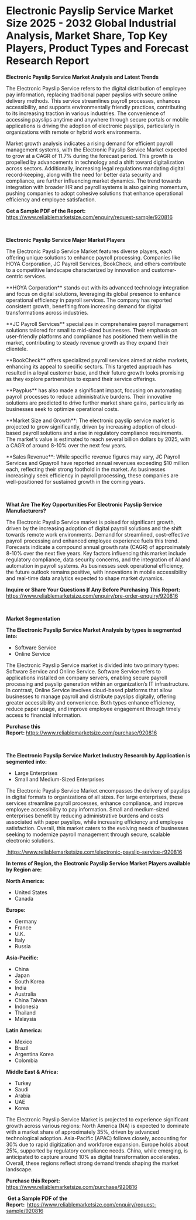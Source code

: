 <p><h1>Electronic Payslip Service Market Size 2025 - 2032 Global Industrial Analysis, Market Share, Top Key Players, Product Types and Forecast Research Report</h1></p><p><strong>Electronic Payslip Service Market Analysis and Latest Trends</strong></p>
<p><p>The Electronic Payslip Service refers to the digital distribution of employee pay information, replacing traditional paper payslips with secure online delivery methods. This service streamlines payroll processes, enhances accessibility, and supports environmentally friendly practices, contributing to its increasing traction in various industries. The convenience of accessing payslips anytime and anywhere through secure portals or mobile applications is driving the adoption of electronic payslips, particularly in organizations with remote or hybrid work environments.</p><p>Market growth analysis indicates a rising demand for efficient payroll management systems, with the Electronic Payslip Service Market expected to grow at a CAGR of 11.7% during the forecast period. This growth is propelled by advancements in technology and a shift toward digitalization across sectors. Additionally, increasing legal regulations mandating digital record-keeping, along with the need for better data security and compliance, are further influencing market dynamics. The trend towards integration with broader HR and payroll systems is also gaining momentum, pushing companies to adopt cohesive solutions that enhance operational efficiency and employee satisfaction.</p></p>
<p><strong>Get a Sample PDF of the Report:&nbsp;</strong> <a href="https://www.reliablemarketsize.com/enquiry/request-sample/920816?utm_campaign=1991&utm_medium=2&utm_source=Github&utm_content=ia&utm_term=18042025&utm_id=electronic-payslip-service">https://www.reliablemarketsize.com/enquiry/request-sample/920816</a></p>
<p>&nbsp;</p>
<p><strong>Electronic Payslip Service Major Market Players</strong></p>
<p><p>The Electronic Payslip Service Market features diverse players, each offering unique solutions to enhance payroll processing. Companies like HOYA Corporation, JC Payroll Services, BookCheck, and others contribute to a competitive landscape characterized by innovation and customer-centric services.</p><p>**HOYA Corporation** stands out with its advanced technology integration and focus on digital solutions, leveraging its global presence to enhance operational efficiency in payroll services. The company has reported consistent growth, benefiting from increasing demand for digital transformations across industries.</p><p>**JC Payroll Services** specializes in comprehensive payroll management solutions tailored for small to mid-sized businesses. Their emphasis on user-friendly platforms and compliance has positioned them well in the market, contributing to steady revenue growth as they expand their clientele.</p><p>**BookCheck** offers specialized payroll services aimed at niche markets, enhancing its appeal to specific sectors. This targeted approach has resulted in a loyal customer base, and their future growth looks promising as they explore partnerships to expand their service offerings.</p><p>**Payplus** has also made a significant impact, focusing on automating payroll processes to reduce administrative burdens. Their innovative solutions are predicted to drive further market share gains, particularly as businesses seek to optimize operational costs.</p><p>**Market Size and Growth**: The electronic payslip service market is projected to grow significantly, driven by increasing adoption of cloud-based payroll solutions and a rise in regulatory compliance requirements. The market's value is estimated to reach several billion dollars by 2025, with a CAGR of around 8-10% over the next few years.</p><p>**Sales Revenue**: While specific revenue figures may vary, JC Payroll Services and Gpayroll have reported annual revenues exceeding $10 million each, reflecting their strong foothold in the market. As businesses increasingly seek efficiency in payroll processing, these companies are well-positioned for sustained growth in the coming years.</p></p>
<p>&nbsp;</p>
<p><strong>What Are The Key Opportunities For Electronic Payslip Service Manufacturers?</strong></p>
<p><p>The Electronic Payslip Service market is poised for significant growth, driven by the increasing adoption of digital payroll solutions and the shift towards remote work environments. Demand for streamlined, cost-effective payroll processing and enhanced employee experience fuels this trend. Forecasts indicate a compound annual growth rate (CAGR) of approximately 8-10% over the next five years. Key factors influencing this market include regulatory compliance, data security concerns, and the integration of AI and automation in payroll systems. As businesses seek operational efficiency, the future outlook remains positive, with innovations in mobile accessibility and real-time data analytics expected to shape market dynamics.</p></p>
<p><strong>Inquire or Share Your Questions If Any Before Purchasing This Report:</strong> <a href="https://www.reliablemarketsize.com/enquiry/pre-order-enquiry/920816?utm_campaign=1991&utm_medium=2&utm_source=Github&utm_content=ia&utm_term=18042025&utm_id=electronic-payslip-service">https://www.reliablemarketsize.com/enquiry/pre-order-enquiry/920816</a></p>
<p>&nbsp;</p>
<p><strong>Market Segmentation</strong></p>
<p><strong>The Electronic Payslip Service Market Analysis by types is segmented into:</strong></p>
<p><ul><li>Software Service</li><li>Online Service</li></ul></p>
<p><p>The Electronic Payslip Service market is divided into two primary types: Software Service and Online Service. Software Service refers to applications installed on company servers, enabling secure payroll processing and payslip generation within an organization’s IT infrastructure. In contrast, Online Service involves cloud-based platforms that allow businesses to manage payroll and distribute payslips digitally, offering greater accessibility and convenience. Both types enhance efficiency, reduce paper usage, and improve employee engagement through timely access to financial information.</p></p>
<p><strong>Purchase this Report:&nbsp;</strong><a href="https://www.reliablemarketsize.com/purchase/920816?utm_campaign=1991&utm_medium=2&utm_source=Github&utm_content=ia&utm_term=18042025&utm_id=electronic-payslip-service">https://www.reliablemarketsize.com/purchase/920816</a></p>
<p>&nbsp;</p>
<p><strong>The Electronic Payslip Service Market Industry Research by Application is segmented into:</strong></p>
<p><ul><li>Large Enterprises</li><li>Small and Medium-Sized Enterprises</li></ul></p>
<p><p>The Electronic Payslip Service Market encompasses the delivery of payslips in digital formats to organizations of all sizes. For large enterprises, these services streamline payroll processes, enhance compliance, and improve employee accessibility to pay information. Small and medium-sized enterprises benefit by reducing administrative burdens and costs associated with paper payslips, while increasing efficiency and employee satisfaction. Overall, this market caters to the evolving needs of businesses seeking to modernize payroll management through secure, scalable electronic solutions.</p></p>
<p><a href="https://www.reliablemarketsize.com/electronic-payslip-service-r920816?utm_campaign=1991&utm_medium=2&utm_source=Github&utm_content=ia&utm_term=18042025&utm_id=electronic-payslip-service">&nbsp;https://www.reliablemarketsize.com/electronic-payslip-service-r920816</a></p>
<p><strong>In terms of Region, the Electronic Payslip Service Market Players available by Region are:</strong></p>
<p>
    <p> <strong> North America: </strong>
        <ul>
            <li>United States</li>
            <li>Canada</li>
        </ul>
        </p> 
    <p> <strong> Europe: </strong>
        <ul>
            <li>Germany</li>
            <li>France</li>
            <li>U.K.</li>
            <li>Italy</li>
            <li>Russia</li>
        </ul>
        </p> 
    <p> <strong> Asia-Pacific: </strong>
        <ul>
            <li>China</li>
            <li>Japan</li>
            <li>South Korea</li>
            <li>India</li>
            <li>Australia</li>
            <li>China Taiwan</li>
            <li>Indonesia</li>
            <li>Thailand</li>
            <li>Malaysia</li>
        </ul>
        </p> 
    <p> <strong> Latin America: </strong>
        <ul>
            <li>Mexico</li>
            <li>Brazil</li>
            <li>Argentina Korea</li>
            <li>Colombia</li>
        </ul>
        </p> 
    <p> <strong> Middle East & Africa: </strong>
        <ul>
            <li>Turkey</li>
            <li>Saudi</li>
            <li>Arabia</li>
            <li>UAE</li>
            <li>Korea</li>
        </ul>
    </p>
    </p>
<p><p>The Electronic Payslip Service Market is projected to experience significant growth across various regions: North America (NA) is expected to dominate with a market share of approximately 35%, driven by advanced technological adoption. Asia-Pacific (APAC) follows closely, accounting for 30% due to rapid digitization and workforce expansion. Europe holds about 25%, supported by regulatory compliance needs. China, while emerging, is anticipated to capture around 10% as digital transformation accelerates. Overall, these regions reflect strong demand trends shaping the market landscape.</p></p>
<p><strong>Purchase this Report: </strong><a href="https://www.reliablemarketsize.com/purchase/920816?utm_campaign=1991&utm_medium=2&utm_source=Github&utm_content=ia&utm_term=18042025&utm_id=electronic-payslip-service">https://www.reliablemarketsize.com/purchase/920816</a></p>
<p>&nbsp;<strong>Get a Sample PDF of the Report:&nbsp;&nbsp;</strong><a href="https://www.reliablemarketsize.com/enquiry/request-sample/920816?utm_campaign=1991&utm_medium=2&utm_source=Github&utm_content=ia&utm_term=18042025&utm_id=electronic-payslip-service">https://www.reliablemarketsize.com/enquiry/request-sample/920816</a></p>
<p><strong></strong></p>
<p><p></p><p></p><p></p></p>